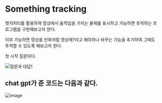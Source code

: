 # Something tracking


챗지피티를 활용하여 영상에서 움직임을 가지는 물체를 표시하고 가능하면 추적하는 프로그램을 구현해보고자 한다.


이후 가능하면 영상을 만화처럼 영상체?라고 해야하나 바꾸는 기능을 추가하여 그때도 추적할 수 있도록 해보고자 한다.

첫 시작 질문이다.

![질문과 대답1](https://github.com/29pyg/ARbox/assets/61642764/5a030b2c-c1fc-4b08-b9c1-c5c9e2763af1)

## chat gpt가 준 코드는 다음과 같다.

![image](https://github.com/29pyg/ARbox/assets/61642764/57f6b339-f33d-4325-a004-7f14d80e3a34)
